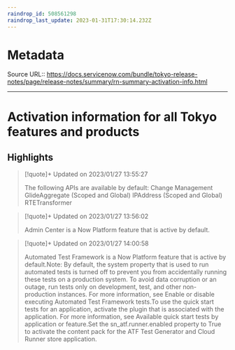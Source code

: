 ```yaml
---
raindrop_id: 508561298
raindrop_last_update: 2023-01-31T17:30:14.232Z
---
```


# Metadata
Source URL:: https://docs.servicenow.com/bundle/tokyo-release-notes/page/release-notes/summary/rn-summary-activation-info.html


---
# Activation information for all Tokyo features and products



## Highlights

> [!quote]+ Updated on 2023/01/27 13:55:27
>
> The following APIs are available by default:
>          Change Management
>          GlideAggregate (Scoped and Global)
>          IPAddress (Scoped and Global)
>          RTETransformer

> [!quote]+ Updated on 2023/01/27 13:56:02
>
> Admin Center is a Now Platform
>        feature that is active by default.

> [!quote]+ Updated on 2023/01/27 14:00:58
>
> Automated Test Framework is a Now Platform feature that is active by default.Note: By default, the system
>          property that is used to run automated tests is turned off to prevent you from
>          accidentally running these tests on a production system. To avoid data corruption or an
>          outage, run tests only on development, test, and other non-production instances. For more
>          information, see Enable or disable executing
>            Automated Test Framework tests.To use the quick start tests for an
>        application, activate the plugin that is associated with the application. For more
>        information, see Available quick start tests by
>          application or feature.Set the
>          sn_atf.runner.enabled property to True to
>        activate the content pack for the ATF Test Generator and Cloud Runner store
>        application.
